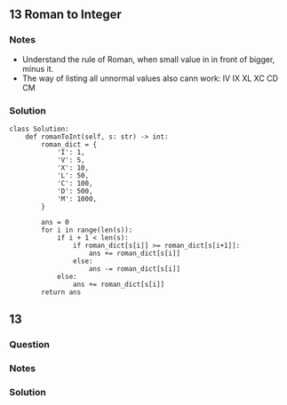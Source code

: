 ## 13 Roman to Integer
### Notes
- Understand the rule of Roman, when small value in in front of bigger, minus it.
- The way of listing all unnormal values also cann work: IV IX XL XC CD CM
### Solution
```
class Solution:
    def romanToInt(self, s: str) -> int:
        roman_dict = {
            'I': 1,
            'V': 5,
            'X': 10,
            'L': 50,
            'C': 100,
            'D': 500,
            'M': 1000,
        }

        ans = 0
        for i in range(len(s)):
            if i + 1 < len(s):
                if roman_dict[s[i]] >= roman_dict[s[i+1]]:
                    ans += roman_dict[s[i]]
                else:
                    ans -= roman_dict[s[i]]
            else:
                ans += roman_dict[s[i]]
        return ans
```


## 13 
### Question
### Notes
### Solution
```
```